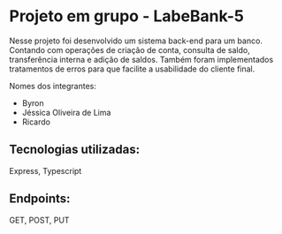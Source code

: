 # Projeto em grupo - LabeBank-5
Nesse projeto foi desenvolvido um sistema back-end para um banco. Contando com operações de criação de conta, consulta de saldo, transferência interna e adição de saldos. Também foram implementados tratamentos de erros para que facilite a usabilidade do cliente final.

Nomes dos integrantes:
* Byron
* Jéssica Oliveira de Lima
* Ricardo

## Tecnologias utilizadas:
Express, Typescript

## Endpoints:
GET, POST, PUT
